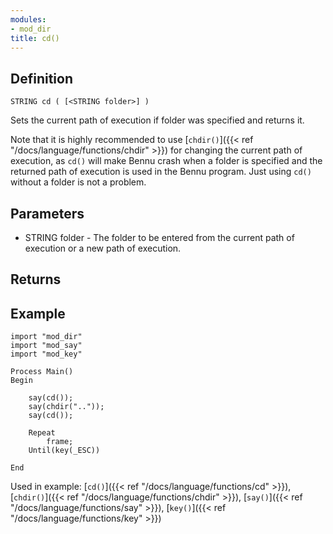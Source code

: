 ```yaml
---
modules:
- mod_dir
title: cd()
---
```


## Definition

    STRING cd ( [<STRING folder>] )

Sets the current path of execution if folder was specified and returns it.

Note that it is highly recommended to use [`chdir()`]({{< ref "/docs/language/functions/chdir" >}}) for changing the current path of execution, as `cd()` will make Bennu crash when a folder is specified and the returned path of execution is used in the Bennu program. Just using `cd()` without a folder is not a problem.

## Parameters

- STRING folder - The folder to be entered from the current path of execution or a new path of execution.

## Returns

## Example

```
import "mod_dir"
import "mod_say"
import "mod_key"

Process Main()
Begin

    say(cd());
    say(chdir(".."));
    say(cd());

    Repeat
        frame;
    Until(key(_ESC))

End
```

Used in example: [`cd()`]({{< ref "/docs/language/functions/cd" >}}), [`chdir()`]({{< ref "/docs/language/functions/chdir" >}}), [`say()`]({{< ref "/docs/language/functions/say" >}}), [`key()`]({{< ref "/docs/language/functions/key" >}})
